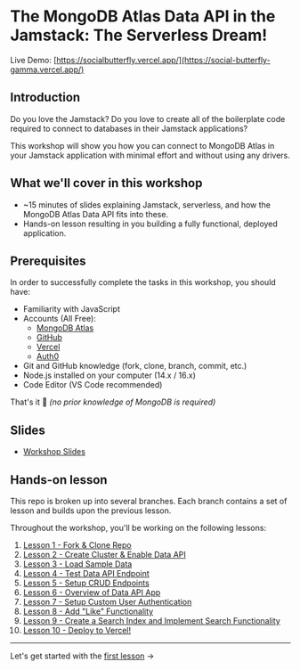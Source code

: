 # The MongoDB Atlas Data API in the Jamstack: The Serverless Dream!

Live Demo: [https://socialbutterfly.vercel.app/](https://social-butterfly-gamma.vercel.app/)

## Introduction

Do you love the Jamstack? Do you love to create all of the boilerplate code required to connect to databases in their Jamstack applications?

This workshop will show you how you can connect to MongoDB Atlas in your Jamstack application with minimal effort and without using any drivers.

## What we'll cover in this workshop

- ~15 minutes of slides explaining Jamstack, serverless, and how the MongoDB Atlas Data API fits into these.
- Hands-on lesson resulting in you building a fully functional, deployed application.

## Prerequisites

In order to successfully complete the tasks in this workshop, you should have:

- Familiarity with JavaScript
- Accounts (All Free):
  - [MongoDB Atlas](https://www.mongodb.com/cloud/atlas/register2)
  - [GitHub](https://github.com/signup)
  - [Vercel](https://vercel.com/signup)
  - [Auth0](https://auth0.com/signup)
- Git and GitHub knowledge (fork, clone, branch, commit, etc.)
- Node.js installed on your computer (14.x / 16.x)
- Code Editor (VS Code recommended)

That's it 🙌 _(no prior knowledge of MongoDB is required)_

## Slides

- [Workshop Slides](https://docs.google.com/presentation/d/1UuJl2kyuUfkDJah6WqSGa59ZTKtLK2SN-mMgUtAGqR0/edit?usp=sharing)

## Hands-on lesson

This repo is broken up into several branches. Each branch contains a set of lesson and builds upon the previous lesson.

Throughout the workshop, you'll be working on the following lessons:

1. [Lesson 1 - Fork & Clone Repo](https://github.com/mongodb-developer/social-app-demo/tree/1-lesson)
2. [Lesson 2 - Create Cluster & Enable Data API](https://github.com/mongodb-developer/social-app-demo/tree/2-lesson)
3. [Lesson 3 - Load Sample Data](https://github.com/mongodb-developer/social-app-demo/tree/3-lesson)
4. [Lesson 4 - Test Data API Endpoint](https://github.com/mongodb-developer/social-app-demo/tree/4-lesson)
5. [Lesson 5 - Setup CRUD Endpoints](https://github.com/mongodb-developer/social-app-demo/tree/5-lesson)
6. [Lesson 6 - Overview of Data API App](https://github.com/mongodb-developer/social-app-demo/tree/6-lesson)
7. [Lesson 7 - Setup Custom User Authentication](https://github.com/mongodb-developer/social-app-demo/tree/7-lesson)
8. [Lesson 8 - Add "Like" Functionality](https://github.com/mongodb-developer/social-app-demo/tree/8-lesson)
9. [Lesson 9 - Create a Search Index and Implement Search Functionality](https://github.com/mongodb-developer/social-app-demo/tree/9-lesson)
10. [Lesson 10 - Deploy to Vercel!](https://github.com/mongodb-developer/social-app-demo/tree/10-lesson)

---

Let's get started with the [first lesson](https://github.com/mongodb-developer/social-app-demo/tree/1-lesson) ->
